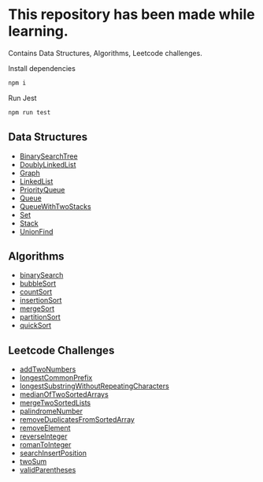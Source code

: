 # This repository has been made while learning.

Contains Data Structures, Algorithms, Leetcode challenges.

Install dependencies

```bash
npm i
```

Run Jest

```bash
npm run test
```

## Data Structures

- [BinarySearchTree](src/dataStructures/BinarySearchTree)
- [DoublyLinkedList](src/dataStructures/DoublyLinkedList)
- [Graph](src/dataStructures/Graph)
- [LinkedList](src/dataStructures/LinkedList)
- [PriorityQueue](src/dataStructures/PriorityQueue)
- [Queue](src/dataStructures/Queue)
- [QueueWithTwoStacks](src/dataStructures/QueueWithTwoStacks)
- [Set](src/dataStructures/Set)
- [Stack](src/dataStructures/Stack)
- [UnionFind](src/dataStructures/UnionFind)

## Algorithms

- [binarySearch](src/algorithms/binarySearch)
- [bubbleSort](src/algorithms/bubbleSort)
- [countSort](src/algorithms/countSort)
- [insertionSort](src/algorithms/insertionSort)
- [mergeSort](src/algorithms/mergeSort)
- [partitionSort](src/algorithms/partitionSort)
- [quickSort](src/algorithms/quickSort)

## Leetcode Challenges

- [addTwoNumbers](src/Leetcode/addTwoNumbers.js)
- [longestCommonPrefix](src/Leetcode/longestCommonPrefix.js)
- [longestSubstringWithoutRepeatingCharacters](src/Leetcode/longestSubstringWithoutRepeatingCharacters.js)
- [medianOfTwoSortedArrays](src/Leetcode/medianOfTwoSortedArrays.js)
- [mergeTwoSortedLists](src/Leetcode/mergeTwoSortedLists.js)
- [palindromeNumber](src/Leetcode/palindromeNumber.js)
- [removeDuplicatesFromSortedArray](src/Leetcode/removeDuplicatesFromSortedArray.js)
- [removeElement](src/Leetcode/removeElement.js)
- [reverseInteger](src/Leetcode/reverseInteger.js)
- [romanToInteger](src/Leetcode/romanToInteger.js)
- [searchInsertPosition](src/Leetcode/searchInsertPosition.js)
- [twoSum](src/Leetcode/twoSum.js)
- [validParentheses](src/Leetcode/validParentheses.js)
